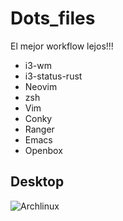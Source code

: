 # Dots_files
El mejor workflow lejos!!!

* i3-wm
* i3-status-rust
* Neovim
* zsh
* Vim
* Conky
* Ranger
* Emacs
* Openbox


## Desktop

![Archlinux](https://github.com/elsuizo/Dots_files/blob/master/arch.png "archlinux2017")
